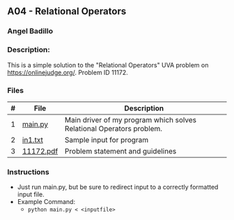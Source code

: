 ## A04 - Relational Operators
### Angel Badillo
### Description:

This is a simple solution to the "Relational Operators" UVA problem on https://onlinejudge.org/. Problem ID 11172.

### Files

| # | File                   | Description                                                          |
|:-:|------------------------|----------------------------------------------------------------------|
| 1 | [main.py](main.py)     | Main driver of my program which solves Relational Operators problem. |
| 2 | [in1.txt](in1.txt)     | Sample input for program                                             |
| 3 | [11172.pdf](11172.pdf) | Problem statement and guidelines                                     |

### Instructions

- Just run main.py, but be sure to redirect
input to a correctly formatted input file.
- Example Command:
    - `python main.py < <inputfile>`